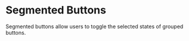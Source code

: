 # Segmented Buttons

Segmented buttons allow users to toggle the selected states of grouped buttons.
